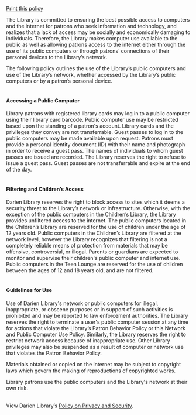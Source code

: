 [Print this policy](/uploads/pdfs/policies/library_internet_use_policy.pdf "Print this policy")<br />

The Library is committed to ensuring the best possible access to computers and the internet for patrons who seek information and technology, and realizes that a lack of access may be socially and economically damaging to individuals. Therefore, the Library makes computer use available to the public as well as allowing patrons access to the internet either through the use of its public computers or through patrons’ connections of their personal devices to the Library’s network.

The following policy outlines the use of the Library’s public computers and use of the Library’s network, whether accessed by the Library’s public computers or by a patron’s personal device.
<br />
<br />

<h4><i class="fa fa-chevron-right"></i> Accessing a Public Computer</h4>

Library patrons with registered library cards may log in to a public computer using their library card barcode. Public computer use may be restricted based upon the standing of a patron's account. Library cards and the privileges they convey are not transferrable. Guest passes to log in to the public computers may be made available upon request. Patrons must provide a personal identity document (ID) with their name and photograph in order to receive a guest pass. The names of individuals to whom guest passes are issued are recorded. The Library reserves the right to refuse to issue a guest pass. Guest passes are not transferrable and expire at the end of the day.
<br />
<br />

<h4><i class="fa fa-chevron-right"></i> Filtering and Children’s Access</h4>
Darien Library reserves the right to block access to sites which it deems a security threat to the Library’s network or infrastructure. Otherwise, with the exception of the public computers in the Children’s Library, the Library provides unfiltered access to the internet. The public computers located in the Children’s Library are reserved for the use of children under the age of 12 years old. Public computers in the Children’s Library are filtered at the network level, however the Library recognizes that filtering is not a completely reliable means of protection from materials that may be offensive, controversial, or illegal. Parents or guardians are expected to monitor and supervise their children's public computer and internet use. Public computers in the Teen Lounge are reserved for the use of children between the ages of 12 and 18 years old, and are not filtered.
<br />
<br />

<h4><i class="fa fa-chevron-right"></i> Guidelines for Use</h4>
Use of Darien Library's network or public computers for illegal, inappropriate, or obscene purposes or in support of such activities is prohibited and may be reported to law enforcement authorities. The Library reserves the right to terminate a user's public computer session at any time for actions that violate the Library’s Patron Behavior Policy or this Network and Public Computer Use Policy. Similarly, the Library reserves the right to restrict network access because of inappropriate use. Other Library privileges may also be suspended as a result of computer or network use that violates the Patron Behavior Policy.

Materials obtained or copied on the internet may be subject to copyright laws which govern the making of reproductions of copyrighted works.

Library patrons use the public computers and the Library's network at their own risk.
<br />
<br />
<div class="margin-bottom-20"></div>

View Darien Library’s [Policy on Privacy and Security](/privacy-policy "Policy on Privacy and Security").

<div class="margin-bottom-20"></div>
